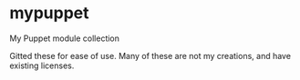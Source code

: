 mypuppet
========

My Puppet module collection

Gitted these for ease of use.
Many of these are not my creations, and have existing licenses.
